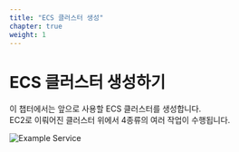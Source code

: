```yaml
---
title: "ECS 클러스터 생성"
chapter: true
weight: 1
---
```


# ECS 클러스터 생성하기

이 챕터에서는 앞으로 사용할 ECS 클러스터를 생성합니다.<br>
EC2로 이뤄어진 클러스터 위에서 4종류의 여러 작업이 수행됩니다.

![Example Service](/images/tic-tac-toe/diagram-make-cluster.png)